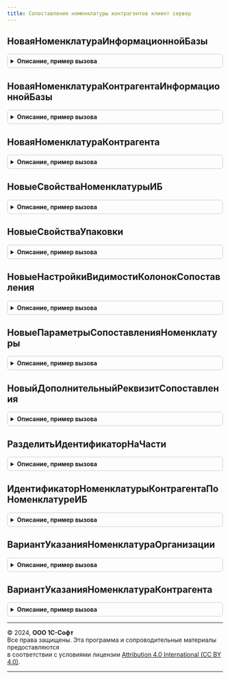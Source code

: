 ```yaml
---
title: Сопоставление номенклатуры контрагентов клиент сервер
---
```



## НоваяНоменклатураИнформационнойБазы
<details style="margin: 1em 0; padding: 0.5em; border: 1px solid #ccc; border-radius: 6px;">

<summary style="font-weight: bold; cursor: pointer;">Описание, пример вызова</summary>

```bsl

// Возвращает набор данных, представляющий номенклатуру информационной базы.
//
// Параметры:
//  Номенклатура   - ОпределяемыйТип.НоменклатураБЭД               - значение для инициализации выходного свойства Номенклатура.
//  Характеристика - ОпределяемыйТип.ХарактеристикаНоменклатурыБЭД - значение для инициализации выходного свойства Характеристика.
//  Упаковка       - ОпределяемыйТип.УпаковкаНоменклатурыБЭД       - значение для инициализации выходного свойства Упаковка.
//
// Возвращаемое значение:
//  Структура - данные, представляющие номенклатуру информационной базы:
//   * Номенклатура   - ОпределяемыйТип.НоменклатураБЭД, Неопределено               - номенклатура ИБ. Неопределено, если не инициализировано.
//   * Характеристика - ОпределяемыйТип.ХарактеристикаНоменклатурыБЭД, Неопределено - характеристика номенклатуры ИБ. Неопределено, если не инициализировано.
//   * Упаковка       - ОпределяемыйТип.УпаковкаНоменклатурыБЭД, Неопределено       - упаковка номенклатуры информационной базы. Неопределено, если не инициализировано.
//
Функция НоваяНоменклатураИнформационнойБазы(Знач Номенклатура = Неопределено, Знач Характеристика = Неопределено, Знач Упаковка = Неопределено) Экспорт
```

Пример вызова
```bsl
Результат = СопоставлениеНоменклатурыКонтрагентовКлиентСервер.НоваяНоменклатураИнформационнойБазы(Номенклатура, Характеристика, Упаковка);
```
</details>

## НоваяНоменклатураКонтрагентаИнформационнойБазы
<details style="margin: 1em 0; padding: 0.5em; border: 1px solid #ccc; border-radius: 6px;">

<summary style="font-weight: bold; cursor: pointer;">Описание, пример вызова</summary>

```bsl

// Возвращает набор данных, представляющий номенклатуру контрагента информационной базы.
//
// Параметры:
//  Номенклатура   - ОпределяемыйТип.НоменклатураБЭД               - значение для инициализации выходного свойства Номенклатура.
//  Характеристика - ОпределяемыйТип.ХарактеристикаНоменклатурыБЭД - значение для инициализации выходного свойства Характеристика.
//  Упаковка       - ОпределяемыйТип.УпаковкаНоменклатурыБЭД       - значение для инициализации выходного свойства Упаковка.
//
// Возвращаемое значение:
//  Структура - данные, представляющие номенклатуру контрагента информационной базы:
//   * Номенклатура            - ОпределяемыйТип.НоменклатураБЭД, Неопределено               - номенклатура ИБ. Неопределено, если не инициализировано.
//   * Характеристика          - ОпределяемыйТип.ХарактеристикаНоменклатурыБЭД, Неопределено - характеристика номенклатуры ИБ. Неопределено, если не инициализировано.
//   * Упаковка                - ОпределяемыйТип.УпаковкаНоменклатурыБЭД, Неопределено       - упаковка номенклатуры информационной базы. Неопределено, если не инициализировано.
//   * НоменклатураКонтрагента - СправочникСсылка.НоменклатураКонтрагентов                   - ссылка номенклатуры контрагентов.
//
Функция НоваяНоменклатураКонтрагентаИнформационнойБазы(Знач Номенклатура = Неопределено, Знач Характеристика = Неопределено, Знач Упаковка = Неопределено) Экспорт
```

Пример вызова
```bsl
Результат = СопоставлениеНоменклатурыКонтрагентовКлиентСервер.НоваяНоменклатураКонтрагентаИнформационнойБазы(Номенклатура, Характеристика, Упаковка);
```
</details>

## НоваяНоменклатураКонтрагента
<details style="margin: 1em 0; padding: 0.5em; border: 1px solid #ccc; border-radius: 6px;">

<summary style="font-weight: bold; cursor: pointer;">Описание, пример вызова</summary>

```bsl

// Возвращает набор данных, представляющий номенклатуру контрагента.
//
// Параметры:
//  Владелец      - ОпределяемыйТип.ВладелецНоменклатурыБЭД - значение для инициализации выходного свойства Владелец.
//  Идентификатор - Строка                                  - значение для инициализации выходного свойства Идентификатор.
//
// Возвращаемое значение:
//  Структура - данные, представляющие номенклатуру контрагента:
//   * Владелец                           - ОпределяемыйТип.ВладелецНоменклатурыБЭД - владелец номенклатуры.
//                                        - Неопределено, если не инициализировано.
//   * Идентификатор                      - Строка - ключ уникальности номенклатуры контрагента, значение зависит от контекста.
//   * Наименование                       - Строка - наименование номенклатуры.
//   * Характеристика                     - Строка - наименование характеристики номенклатуры.
//   * НаименованиеУпаковки               - Строка - наименование упаковки номенклатуры.
//   * ЕдиницаИзмерения                   - Строка - наименование базовой единицы измерения номенклатуры.
//   * ЕдиницаИзмеренияКод                - Строка - код по ОКЕИ базовой единицы измерения номенклатуры.
//   * Артикул                            - Строка - артикул номенклатуры.
//   * СтавкаНДС                          - Строка - ставка НДС номенклатуры.
//   * ШтрихкодКомбинации                 - Строка - штрихкод комбинации: номенклатура, характеристика, упаковка.
//   * ШтрихкодыНоменклатуры              - Строка - другие штрихкоды номенклатуры через запятую.
//   * ИдентификаторНоменклатурыСервиса   - Строка - идентификатор в сервисе 1С:Номенклатура.
//   * ИдентификаторХарактеристикиСервиса - Строка - идентификатор характеристики в сервисе 1С:Номенклатура.
//   * ИдентификаторНоменклатуры          - Строка - идентификатор номенклатуры.
//   * ИдентификаторХарактеристики        - Строка - идентификатор характеристики.
//   * ИдентификаторУпаковки              - Строка - идентификатор упаковки.
//   * ИсторияИдентификаторов             - Массив из Строка - альтернативные идентификаторы.
//   * КоличествоБазовойЕдиницыИзмерения  - Число  - количество базовой единицы измерения (числитель).
//   * КоличествоУпаковок                 - Число  - количество упаковок (знаменатель)
//   * ВариантУказанияНоменклатуры        - ПеречислениеСсылка.ВариантыУказанияНоменклатурыБЭД - значение в чьих терминах указана номенклатура.
//                                                                                               По умолчанию номенклатура контрагента.
//   * НоменклатураКонтрагента            - СправочникСсылка.НоменклатураКонтрагентов          - ссылка номенклатуры контрагентов.
//   * ТипНоменклатурыФНС                 - ПеречислениеСсылка.ТипыНоменклатурыФНС - соответствует значению Признак УПД.
//   * КодНоменклатуры                    - Строка - код номенклатуры.
//   * КодПоКТРУ                          - Строка - код по КТРУ.
//   * КодТНВЭД                           - Строка - код ТН ВЭД.
//   * СтранаПроисхожденияКод             - Строка - код страны происхождения.
//   * ПрослеживаемыйТовар                - Булево - признак прослеживаемости.
//   * МаркируемыйТовар                   - Булево - признак маркировки.
//   * ХешПравилаПоиска                   - Строка - служебный, используется для связи сопоставления с правилом поиска
//                                                   по части наименования, см. регистр сведений
//                                                   ПравилаПоискаПоЧастиНаименованияБЭД.
//
Функция НоваяНоменклатураКонтрагента(Знач Владелец = Неопределено, Знач Идентификатор = "") Экспорт
```

Пример вызова
```bsl
Результат = СопоставлениеНоменклатурыКонтрагентовКлиентСервер.НоваяНоменклатураКонтрагента(Владелец, Идентификатор);
```
</details>

## НовыеСвойстваНоменклатурыИБ
<details style="margin: 1em 0; padding: 0.5em; border: 1px solid #ccc; border-radius: 6px;">

<summary style="font-weight: bold; cursor: pointer;">Описание, пример вызова</summary>

```bsl

// Возвращает структуру свойств номенклатуры ИБ.
//
// Возвращаемое значение:
//  Структура - свойства номенклатуры информационной базы:
//   * ИспользоватьХарактеристики           - Булево - признак использования характеристик. По умолчанию Ложь.
//   * ИспользоватьУпаковки                 - Булево - признак использования упаковок. По умолчанию Ложь.
//   * ОбязательноеЗаполнениеХарактеристики - Булево - признак обязательного заполнения характеристик при их использовании. По умолчанию Истина.
//   * ЕдиницаИзмеренияПоУмолчанию          - ОпределяемыйТип.УпаковкаНоменклатурыБЭД - базовая единица измерения номенклатуры.
//
Функция НовыеСвойстваНоменклатурыИБ() Экспорт
```

Пример вызова
```bsl
Результат = СопоставлениеНоменклатурыКонтрагентовКлиентСервер.НовыеСвойстваНоменклатурыИБ() 
```
</details>

## НовыеСвойстваУпаковки
<details style="margin: 1em 0; padding: 0.5em; border: 1px solid #ccc; border-radius: 6px;">

<summary style="font-weight: bold; cursor: pointer;">Описание, пример вызова</summary>

```bsl

// Возвращает структуру свойств упаковки.
//
// Возвращаемое значение:
//  Структура - содержит:
//   * НаименованиеУпаковки                - Строка - признак использования характеристик. По умолчанию Ложь.
//   * НаименованиеБазовойЕдиницыИзмерения - Строка - признак использования упаковок. По умолчанию Ложь.
//   * КодОКЕИБазовойЕдиницыИзмерения      - Строка - признак обязательного заполнения характеристик при их использовании. По умолчанию Истина.
//   * КоличествоБазовойЕдиницыИзмерения   - Число  - при наличии упаковки указывается коэффициент пересчета 1 упаковки на базовую единицу измерения.
//                                                    В случае разупаковки указывается 1.
//   * КоличествоУпаковок                  - Число  - при наличии упаковки указывается 1. В случае разупаковки указывается коэффициент пересчета
//                                                    базовой единицы измерения на упаковку.
//
Функция НовыеСвойстваУпаковки() Экспорт
```

Пример вызова
```bsl
Результат = СопоставлениеНоменклатурыКонтрагентовКлиентСервер.НовыеСвойстваУпаковки() 
```
</details>

## НовыеНастройкиВидимостиКолонокСопоставления
<details style="margin: 1em 0; padding: 0.5em; border: 1px solid #ccc; border-radius: 6px;">

<summary style="font-weight: bold; cursor: pointer;">Описание, пример вызова</summary>

```bsl

// Возвращает структуру с именами колонок формы обработки СопоставлениеНоменклатурыБЭД и признаком видимости.
//
// Возвращаемое значение:
//  Структура:
//   * Упаковка         - Булево - Видимость колонки "Упаковка", по умолчанию Истина.
//   * ЕдиницаИзмерения - Булево - Видимость колонки "Ед. изм.", по умолчанию Истина.
//   * Артикул          - Булево - Видимость колонки "Артикул", по умолчанию Истина.
//   * СтавкаНДС        - Булево - Видимость колонки "Ставка НДС", по умолчанию Истина.
//   * Штрихкод         - Булево - Видимость колонки "Штрихкод", по умолчанию Истина.
//
Функция НовыеНастройкиВидимостиКолонокСопоставления() Экспорт
```

Пример вызова
```bsl
Результат = СопоставлениеНоменклатурыКонтрагентовКлиентСервер.НовыеНастройкиВидимостиКолонокСопоставления() 
```
</details>

## НовыеПараметрыСопоставленияНоменклатуры
<details style="margin: 1em 0; padding: 0.5em; border: 1px solid #ccc; border-radius: 6px;">

<summary style="font-weight: bold; cursor: pointer;">Описание, пример вызова</summary>

```bsl

// Возвращает структуру с параметрами сопоставления номенклатуры.
//
// Возвращаемое значение:
//  Структура:
//	 * ИспользоватьСервис                   - Булево - признак использования сервиса 1С:Номенклатура.
//                                            Если признак не заполнен - проверяется использование сервиса.
//   * ПроцентТочностиПоискаНоменклатуры    - Число  - процент точности поиска номенклатуры и характеристики по словарю в терминах контрагента.
//   * ТребуетсяПоискНоменклатуры           - Булево - признак необходимости поиска номенклатуры в терминах контрагента.
//   * ОтключитьПоискПоНатуральнымКлючам    - Булево - признак отключения поиска соответствий по натуральным ключам. По умолчанию Ложь.
//   * ОтключитьПоискПоШтрихкодамКомбинаций - Булево - признак отключения поиска по штрихкодам. По умолчанию Ложь.
//   * ОтключитьПоискПоСловарю              - Булево - признак отключения поиска по словарю. По умолчанию Ложь.
//   * ДополнительныеПараметрыПоиска        - Структура, Неопределено - структура дополнительных параметров, используемых в переопределяемых процедурах.
//   * ИспользоватьПоискПоЧастиНаименования - Булево - признак необходимости поиска номенклатуры по части наименования,
//                                                     на основе регистра ПравилаПоискаПоЧастиНаименованияБЭД.
//   * ИспользоватьПоискПоНоменклатуреКонтрагента - Булево - признак необходимости поиска по хешам натуральных ключей в
//                                                           регистре НоменклатураКонтрагентовБЭД
//   * ОграничениеТипаНоменклатуры - Неопределено, ОписаниеТипов - если задано, содержит ограничение типа номенклатуры
//
Функция НовыеПараметрыСопоставленияНоменклатуры() Экспорт
```

Пример вызова
```bsl
Результат = СопоставлениеНоменклатурыКонтрагентовКлиентСервер.НовыеПараметрыСопоставленияНоменклатуры() 
```
</details>

## НовыйДополнительныйРеквизитСопоставления
<details style="margin: 1em 0; padding: 0.5em; border: 1px solid #ccc; border-radius: 6px;">

<summary style="font-weight: bold; cursor: pointer;">Описание, пример вызова</summary>

```bsl

// Возвращает структуру дополнительного реквизита ТЧ Сопоставление обработки СопоставлениеНоменклатурыБЭД.
//
// Возвращаемое значение:
//  Структура - свойства дополнительного реквизита сопоставления номенклатуры:
//   * Имя           - Строка - Имя дополнительного реквизита табличной части.
//   * Тип           - ОписаниеТипов - по умолчанию Строка(300).
//   * Представление - Строка - Представление реквизита на форме.
//
Функция НовыйДополнительныйРеквизитСопоставления() Экспорт
```

Пример вызова
```bsl
Результат = СопоставлениеНоменклатурыКонтрагентовКлиентСервер.НовыйДополнительныйРеквизитСопоставления() 
```
</details>

## РазделитьИдентификаторНаЧасти
<details style="margin: 1em 0; padding: 0.5em; border: 1px solid #ccc; border-radius: 6px;">

<summary style="font-weight: bold; cursor: pointer;">Описание, пример вызова</summary>

```bsl

// Разделяет идентификатор номенклатуры контрагента на части по разделителю #.
//
// Параметры:
//  Идентификатор           - Строка    - идентификатор, который необходимо разбить на части по разделителю #.
//  НоменклатураКонтрагента - Структура - содержит:
//    *ИдентификаторНоменклатуры   - Строка - идентификатор номенклатуры.
//    *ИдентификаторХарактеристики - Строка - идентификатор характеристики.
//    *ИдентификаторУпаковки       - Строка - идентификатор упаковки.
//
Процедура РазделитьИдентификаторНаЧасти(Идентификатор, НоменклатураКонтрагента) Экспорт
```

Пример вызова
```bsl
СопоставлениеНоменклатурыКонтрагентовКлиентСервер.РазделитьИдентификаторНаЧасти(Идентификатор, НоменклатураКонтрагента) 
```
</details>

## ИдентификаторНоменклатурыКонтрагентаПоНоменклатуреИБ
<details style="margin: 1em 0; padding: 0.5em; border: 1px solid #ccc; border-radius: 6px;">

<summary style="font-weight: bold; cursor: pointer;">Описание, пример вызова</summary>

```bsl

// Возвращает идентификатор номенклатуры контрагента собранный из внутренних идентификаторов ссылок по разделителю #.
//
// Параметры:
//  НоменклатураИБ - см. НоваяНоменклатураИнформационнойБазы
//
// Возвращаемое значение:
//  Строка - идентификатор номенклатуры контрагента.
//
Функция ИдентификаторНоменклатурыКонтрагентаПоНоменклатуреИБ(Знач НоменклатураИБ) Экспорт
```

Пример вызова
```bsl
Результат = СопоставлениеНоменклатурыКонтрагентовКлиентСервер.ИдентификаторНоменклатурыКонтрагентаПоНоменклатуреИБ(НоменклатураИБ) 
```
</details>

## ВариантУказанияНоменклатураОрганизации
<details style="margin: 1em 0; padding: 0.5em; border: 1px solid #ccc; border-radius: 6px;">

<summary style="font-weight: bold; cursor: pointer;">Описание, пример вызова</summary>

```bsl

//++ Локализация

// Возвращает значение варианта указания номенклатуры в терминах организации.
//
// Возвращаемое значение:
//  ПеречислениеСсылка.ВариантыУказанияНоменклатурыБЭД
//
Функция ВариантУказанияНоменклатураОрганизации() Экспорт
```

Пример вызова
```bsl
Результат = СопоставлениеНоменклатурыКонтрагентовКлиентСервер.ВариантУказанияНоменклатураОрганизации() 
```
</details>

## ВариантУказанияНоменклатураКонтрагента
<details style="margin: 1em 0; padding: 0.5em; border: 1px solid #ccc; border-radius: 6px;">

<summary style="font-weight: bold; cursor: pointer;">Описание, пример вызова</summary>

```bsl

// Возвращает значение варианта указания номенклатуры в терминах контрагента.
//
// Возвращаемое значение:
//  ПеречислениеСсылка.ВариантыУказанияНоменклатурыБЭД
//
Функция ВариантУказанияНоменклатураКонтрагента() Экспорт
```

Пример вызова
```bsl
Результат = СопоставлениеНоменклатурыКонтрагентовКлиентСервер.ВариантУказанияНоменклатураКонтрагента() 
```
</details>

---

© 2024, **ООО 1С-Софт**  
Все права защищены. Эта программа и сопроводительные материалы предоставляются  
в соответствии с условиями лицензии [Attribution 4.0 International (CC BY 4.0)](https://creativecommons.org/licenses/by/4.0/legalcode).

---
